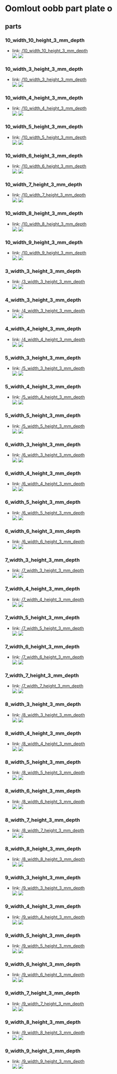# Oomlout oobb part plate o


## parts

### 10_width_10_height_3_mm_depth
* link: [/10_width_10_height_3_mm_depth](10_width_10_height_3_mm_depth)  
![](10_width_10_height_3_mm_depth/3dpr_300.png)  ![](10_width_10_height_3_mm_depth/image_300.jpg)
 

### 10_width_3_height_3_mm_depth
* link: [/10_width_3_height_3_mm_depth](10_width_3_height_3_mm_depth)  
![](10_width_3_height_3_mm_depth/3dpr_300.png)  ![](10_width_3_height_3_mm_depth/image_300.jpg)
 

### 10_width_4_height_3_mm_depth
* link: [/10_width_4_height_3_mm_depth](10_width_4_height_3_mm_depth)  
![](10_width_4_height_3_mm_depth/3dpr_300.png)  ![](10_width_4_height_3_mm_depth/image_300.jpg)
 

### 10_width_5_height_3_mm_depth
* link: [/10_width_5_height_3_mm_depth](10_width_5_height_3_mm_depth)  
![](10_width_5_height_3_mm_depth/3dpr_300.png)  ![](10_width_5_height_3_mm_depth/image_300.jpg)
 

### 10_width_6_height_3_mm_depth
* link: [/10_width_6_height_3_mm_depth](10_width_6_height_3_mm_depth)  
![](10_width_6_height_3_mm_depth/3dpr_300.png)  ![](10_width_6_height_3_mm_depth/image_300.jpg)
 

### 10_width_7_height_3_mm_depth
* link: [/10_width_7_height_3_mm_depth](10_width_7_height_3_mm_depth)  
![](10_width_7_height_3_mm_depth/3dpr_300.png)  ![](10_width_7_height_3_mm_depth/image_300.jpg)
 

### 10_width_8_height_3_mm_depth
* link: [/10_width_8_height_3_mm_depth](10_width_8_height_3_mm_depth)  
![](10_width_8_height_3_mm_depth/3dpr_300.png)  ![](10_width_8_height_3_mm_depth/image_300.jpg)
 

### 10_width_9_height_3_mm_depth
* link: [/10_width_9_height_3_mm_depth](10_width_9_height_3_mm_depth)  
![](10_width_9_height_3_mm_depth/3dpr_300.png)  ![](10_width_9_height_3_mm_depth/image_300.jpg)
 

### 3_width_3_height_3_mm_depth
* link: [/3_width_3_height_3_mm_depth](3_width_3_height_3_mm_depth)  
![](3_width_3_height_3_mm_depth/3dpr_300.png)  ![](3_width_3_height_3_mm_depth/image_300.jpg)
 

### 4_width_3_height_3_mm_depth
* link: [/4_width_3_height_3_mm_depth](4_width_3_height_3_mm_depth)  
![](4_width_3_height_3_mm_depth/3dpr_300.png)  ![](4_width_3_height_3_mm_depth/image_300.jpg)
 

### 4_width_4_height_3_mm_depth
* link: [/4_width_4_height_3_mm_depth](4_width_4_height_3_mm_depth)  
![](4_width_4_height_3_mm_depth/3dpr_300.png)  ![](4_width_4_height_3_mm_depth/image_300.jpg)
 

### 5_width_3_height_3_mm_depth
* link: [/5_width_3_height_3_mm_depth](5_width_3_height_3_mm_depth)  
![](5_width_3_height_3_mm_depth/3dpr_300.png)  ![](5_width_3_height_3_mm_depth/image_300.jpg)
 

### 5_width_4_height_3_mm_depth
* link: [/5_width_4_height_3_mm_depth](5_width_4_height_3_mm_depth)  
![](5_width_4_height_3_mm_depth/3dpr_300.png)  ![](5_width_4_height_3_mm_depth/image_300.jpg)
 

### 5_width_5_height_3_mm_depth
* link: [/5_width_5_height_3_mm_depth](5_width_5_height_3_mm_depth)  
![](5_width_5_height_3_mm_depth/3dpr_300.png)  ![](5_width_5_height_3_mm_depth/image_300.jpg)
 

### 6_width_3_height_3_mm_depth
* link: [/6_width_3_height_3_mm_depth](6_width_3_height_3_mm_depth)  
![](6_width_3_height_3_mm_depth/3dpr_300.png)  ![](6_width_3_height_3_mm_depth/image_300.jpg)
 

### 6_width_4_height_3_mm_depth
* link: [/6_width_4_height_3_mm_depth](6_width_4_height_3_mm_depth)  
![](6_width_4_height_3_mm_depth/3dpr_300.png)  ![](6_width_4_height_3_mm_depth/image_300.jpg)
 

### 6_width_5_height_3_mm_depth
* link: [/6_width_5_height_3_mm_depth](6_width_5_height_3_mm_depth)  
![](6_width_5_height_3_mm_depth/3dpr_300.png)  ![](6_width_5_height_3_mm_depth/image_300.jpg)
 

### 6_width_6_height_3_mm_depth
* link: [/6_width_6_height_3_mm_depth](6_width_6_height_3_mm_depth)  
![](6_width_6_height_3_mm_depth/3dpr_300.png)  ![](6_width_6_height_3_mm_depth/image_300.jpg)
 

### 7_width_3_height_3_mm_depth
* link: [/7_width_3_height_3_mm_depth](7_width_3_height_3_mm_depth)  
![](7_width_3_height_3_mm_depth/3dpr_300.png)  ![](7_width_3_height_3_mm_depth/image_300.jpg)
 

### 7_width_4_height_3_mm_depth
* link: [/7_width_4_height_3_mm_depth](7_width_4_height_3_mm_depth)  
![](7_width_4_height_3_mm_depth/3dpr_300.png)  ![](7_width_4_height_3_mm_depth/image_300.jpg)
 

### 7_width_5_height_3_mm_depth
* link: [/7_width_5_height_3_mm_depth](7_width_5_height_3_mm_depth)  
![](7_width_5_height_3_mm_depth/3dpr_300.png)  ![](7_width_5_height_3_mm_depth/image_300.jpg)
 

### 7_width_6_height_3_mm_depth
* link: [/7_width_6_height_3_mm_depth](7_width_6_height_3_mm_depth)  
![](7_width_6_height_3_mm_depth/3dpr_300.png)  ![](7_width_6_height_3_mm_depth/image_300.jpg)
 

### 7_width_7_height_3_mm_depth
* link: [/7_width_7_height_3_mm_depth](7_width_7_height_3_mm_depth)  
![](7_width_7_height_3_mm_depth/3dpr_300.png)  ![](7_width_7_height_3_mm_depth/image_300.jpg)
 

### 8_width_3_height_3_mm_depth
* link: [/8_width_3_height_3_mm_depth](8_width_3_height_3_mm_depth)  
![](8_width_3_height_3_mm_depth/3dpr_300.png)  ![](8_width_3_height_3_mm_depth/image_300.jpg)
 

### 8_width_4_height_3_mm_depth
* link: [/8_width_4_height_3_mm_depth](8_width_4_height_3_mm_depth)  
![](8_width_4_height_3_mm_depth/3dpr_300.png)  ![](8_width_4_height_3_mm_depth/image_300.jpg)
 

### 8_width_5_height_3_mm_depth
* link: [/8_width_5_height_3_mm_depth](8_width_5_height_3_mm_depth)  
![](8_width_5_height_3_mm_depth/3dpr_300.png)  ![](8_width_5_height_3_mm_depth/image_300.jpg)
 

### 8_width_6_height_3_mm_depth
* link: [/8_width_6_height_3_mm_depth](8_width_6_height_3_mm_depth)  
![](8_width_6_height_3_mm_depth/3dpr_300.png)  ![](8_width_6_height_3_mm_depth/image_300.jpg)
 

### 8_width_7_height_3_mm_depth
* link: [/8_width_7_height_3_mm_depth](8_width_7_height_3_mm_depth)  
![](8_width_7_height_3_mm_depth/3dpr_300.png)  ![](8_width_7_height_3_mm_depth/image_300.jpg)
 

### 8_width_8_height_3_mm_depth
* link: [/8_width_8_height_3_mm_depth](8_width_8_height_3_mm_depth)  
![](8_width_8_height_3_mm_depth/3dpr_300.png)  ![](8_width_8_height_3_mm_depth/image_300.jpg)
 

### 9_width_3_height_3_mm_depth
* link: [/9_width_3_height_3_mm_depth](9_width_3_height_3_mm_depth)  
![](9_width_3_height_3_mm_depth/3dpr_300.png)  ![](9_width_3_height_3_mm_depth/image_300.jpg)
 

### 9_width_4_height_3_mm_depth
* link: [/9_width_4_height_3_mm_depth](9_width_4_height_3_mm_depth)  
![](9_width_4_height_3_mm_depth/3dpr_300.png)  ![](9_width_4_height_3_mm_depth/image_300.jpg)
 

### 9_width_5_height_3_mm_depth
* link: [/9_width_5_height_3_mm_depth](9_width_5_height_3_mm_depth)  
![](9_width_5_height_3_mm_depth/3dpr_300.png)  ![](9_width_5_height_3_mm_depth/image_300.jpg)
 

### 9_width_6_height_3_mm_depth
* link: [/9_width_6_height_3_mm_depth](9_width_6_height_3_mm_depth)  
![](9_width_6_height_3_mm_depth/3dpr_300.png)  ![](9_width_6_height_3_mm_depth/image_300.jpg)
 

### 9_width_7_height_3_mm_depth
* link: [/9_width_7_height_3_mm_depth](9_width_7_height_3_mm_depth)  
![](9_width_7_height_3_mm_depth/3dpr_300.png)  ![](9_width_7_height_3_mm_depth/image_300.jpg)
 

### 9_width_8_height_3_mm_depth
* link: [/9_width_8_height_3_mm_depth](9_width_8_height_3_mm_depth)  
![](9_width_8_height_3_mm_depth/3dpr_300.png)  ![](9_width_8_height_3_mm_depth/image_300.jpg)
 

### 9_width_9_height_3_mm_depth
* link: [/9_width_9_height_3_mm_depth](9_width_9_height_3_mm_depth)  
![](9_width_9_height_3_mm_depth/3dpr_300.png)  ![](9_width_9_height_3_mm_depth/image_300.jpg)
 
